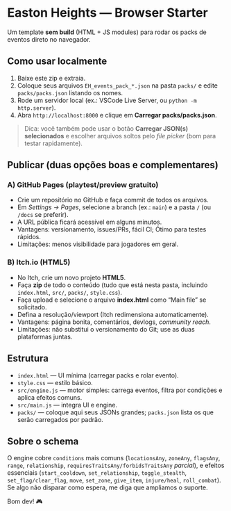 # Easton Heights — Browser Starter

Um template **sem build** (HTML + JS modules) para rodar os packs de eventos direto no navegador.

## Como usar localmente
1) Baixe este zip e extraia.
2) Coloque seus arquivos `EH_events_pack_*.json` na pasta `packs/` e edite `packs/packs.json` listando os nomes.
3) Rode um servidor local (ex.: VSCode Live Server, ou `python -m http.server`).
4) Abra `http://localhost:8000` e clique em **Carregar packs/packs.json**.

> Dica: você também pode usar o botão **Carregar JSON(s) selecionados** e escolher arquivos soltos pelo *file picker* (bom para testar rapidamente).

## Publicar (duas opções boas e complementares)
### A) GitHub Pages (playtest/preview gratuito)
- Crie um repositório no GitHub e faça commit de todos os arquivos.
- Em *Settings → Pages*, selecione a branch (ex.: `main`) e a pasta `/` (ou `/docs` se preferir).
- A URL pública ficará acessível em alguns minutos.
- Vantagens: versionamento, issues/PRs, fácil CI; Ótimo para testes rápidos.
- Limitações: menos visibilidade para jogadores em geral.

### B) Itch.io (HTML5)
- No Itch, crie um novo projeto **HTML5**.
- Faça **zip** de todo o conteúdo (tudo que está nesta pasta, incluindo `index.html`, `src/`, `packs/`, `style.css`).
- Faça upload e selecione o arquivo **index.html** como “Main file” se solicitado.
- Defina a resolução/viewport (Itch redimensiona automaticamente).
- Vantagens: página bonita, comentários, devlogs, *community reach*.
- Limitações: não substitui o versionamento do Git; use as duas plataformas juntas.

## Estrutura
- `index.html` — UI mínima (carregar packs e rolar evento).
- `style.css` — estilo básico.
- `src/engine.js` — motor simples: carrega eventos, filtra por condições e aplica efeitos comuns.
- `src/main.js` — integra UI e engine.
- `packs/` — coloque aqui seus JSONs grandes; `packs.json` lista os que serão carregados por padrão.

## Sobre o schema
O engine cobre `conditions` mais comuns (`locationsAny`, `zoneAny`, `flagsAny`, `range`, `relationship`, `requiresTraitsAny/forbidsTraitsAny` *parcial*), e efeitos essenciais (`start_cooldown`, `set_relationship`, `toggle_stealth`, `set_flag/clear_flag`, `move`, `set_zone`, `give_item`, `injure/heal`, `roll_combat`).  
Se algo não disparar como espera, me diga que ampliamos o suporte.

Bom dev! 🎮
